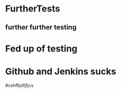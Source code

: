 # FurtherTests
## further further testing 

# Fed up of testing
# Github and Jenkins sucks

#cshffjslfjfjcs
